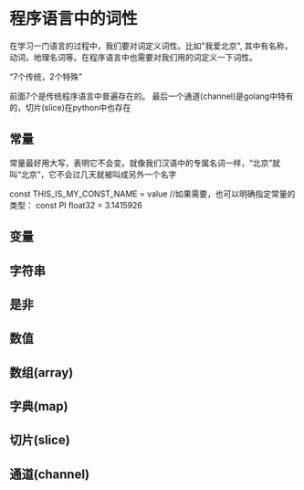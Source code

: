 # 程序语言中的词性

在学习一门语言的过程中，我们要对词定义词性。比如"我爱北京", 其中有名称，动词，地理名词等。在程序语言中也需要对我们用的词定义一下词性。


“7个传统，2个特殊”

前面7个是传统程序语言中普遍存在的。 最后一个通道(channel)是golang中特有的，切片(slice)在python中也存在


## 常量

常量最好用大写，表明它不会变。就像我们汉语中的专属名词一样，“北京”就叫“北京”，它不会过几天就被叫成另外一个名字

const THIS_IS_MY_CONST_NAME = value
//如果需要，也可以明确指定常量的类型：
const PI float32 = 3.1415926


## 变量

## 字符串

## 是非

## 数值

## 数组(array)

## 字典(map)

## 切片(slice)

## 通道(channel)
